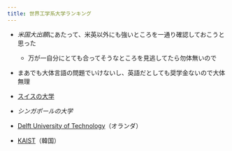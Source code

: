 ```yaml
---
title: 世界工学系大学ランキング
---
```


* *米国大出願*にあたって、米英以外にも強いところを一通り確認しておこうと思った
  
  * 万が一自分にとても合ってそうなところを見逃してたら勿体無いので
* まあでも大体言語の問題でいけないし、英語だとしても奨学金ないので大体無理

* [スイスの大学](%E3%82%B9%E3%82%A4%E3%82%B9%E3%81%AE%E5%A4%A7%E5%AD%A6.md)

* *シンガポールの大学*

* [Delft University of Technology](Delft%20University%20of%20Technology.md)（オランダ）

* [KAIST](KAIST.md)（韓国）
